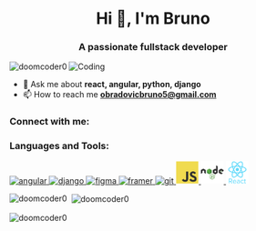 <h1 align="center">Hi 👋, I'm Bruno</h1>
<h3 align="center">A passionate fullstack developer</h3>

<img align="right" alt="Coding" width="400" src="https://cdn.dribbble.com/users/926537/screenshots/4502924/python-2.gif" />

<p align="left">
  <img src="https://komarev.com/ghpvc/?username=doomcoder0&label=Profile%20views&color=0e75b6&style=flat" alt="doomcoder0" />
</p>

- 💬 Ask me about **react, angular, python, django**
- 📫 How to reach me **obradovicbruno5@gmail.com**

<h3 align="left">Connect with me:</h3>
<p align="left">
  <!-- Add your social links here -->
</p>

<h3 align="left">Languages and Tools:</h3>
<p align="left"> 
  <a href="https://angular.io" target="_blank" rel="noreferrer"> 
    <img src="https://angular.io/assets/images/logos/angular/angular.svg" alt="angular" width="40" height="40"/> 
  </a> 
  <a href="https://www.djangoproject.com/" target="_blank" rel="noreferrer"> 
    <img src="https://cdn.worldvectorlogo.com/logos/django.svg" alt="django" width="40" height="40"/> 
  </a> 
  <a href="https://www.figma.com/" target="_blank" rel="noreferrer"> 
    <img src="https://www.vectorlogo.zone/logos/figma/figma-icon.svg" alt="figma" width="40" height="40"/> 
  </a> 
  <a href="https://www.framer.com/" target="_blank" rel="noreferrer"> 
    <img src="https://www.vectorlogo.zone/logos/framer/framer-icon.svg" alt="framer" width="40" height="40"/> 
  </a> 
  <a href="https://git-scm.com/" target="_blank" rel="noreferrer"> 
    <img src="https://www.vectorlogo.zone/logos/git-scm/git-scm-icon.svg" alt="git" width="40" height="40"/> 
  </a> 
  <a href="https://developer.mozilla.org/en-US/docs/Web/JavaScript" target="_blank" rel="noreferrer"> 
    <img src="https://raw.githubusercontent.com/devicons/devicon/master/icons/javascript/javascript-original.svg" alt="javascript" width="40" height="40"/> 
  </a> 
  <a href="https://nodejs.org" target="_blank" rel="noreferrer"> 
    <img src="https://raw.githubusercontent.com/devicons/devicon/master/icons/nodejs/nodejs-original-wordmark.svg" alt="nodejs" width="40" height="40"/> 
  </a> 
  <a href="https://reactjs.org/" target="_blank" rel="noreferrer"> 
    <img src="https://raw.githubusercontent.com/devicons/devicon/master/icons/react/react-original-wordmark.svg" alt="react" width="40" height="40"/> 
  </a> 
</p>

<p>
  <img align="left" src="https://github-readme-stats.vercel.app/api/top-langs?username=doomcoder0&show_icons=true&locale=en&layout=compact" alt="doomcoder0" />
</p>

<p>&nbsp;
  <img align="center" src="https://github-readme-stats.vercel.app/api?username=doomcoder0&show_icons=true&locale=en" alt="doomcoder0" />
</p>

<p>
  <img align="center" src="https://github-readme-streak-stats.herokuapp.com/?user=doomcoder0&" alt="doomcoder0" />
</p>
